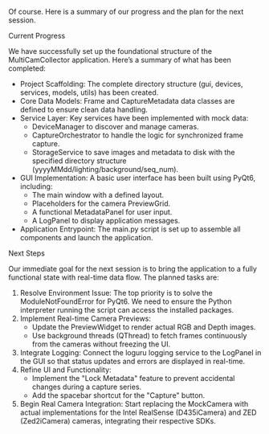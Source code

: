  Of course. Here is a summary of our progress and the plan for the next session.

  Current Progress


  We have successfully set up the foundational structure of the MultiCamCollector application. Here’s a summary
  of what has been completed:


   * Project Scaffolding: The complete directory structure (gui, devices, services, models, utils) has been
     created.
   * Core Data Models: Frame and CaptureMetadata data classes are defined to ensure clean data handling.
   * Service Layer: Key services have been implemented with mock data:
       * DeviceManager to discover and manage cameras.
       * CaptureOrchestrator to handle the logic for synchronized frame capture.
       * StorageService to save images and metadata to disk with the specified directory structure
         (yyyyMMdd/lighting/background/seq_num).
   * GUI Implementation: A basic user interface has been built using PyQt6, including:
       * The main window with a defined layout.
       * Placeholders for the camera PreviewGrid.
       * A functional MetadataPanel for user input.
       * A LogPanel to display application messages.
   * Application Entrypoint: The main.py script is set up to assemble all components and launch the application.

  Next Steps

  Our immediate goal for the next session is to bring the application to a fully functional state with
  real-time data flow. The planned tasks are:


   1. Resolve Environment Issue: The top priority is to solve the ModuleNotFoundError for PyQt6. We need to ensure
      the Python interpreter running the script can access the installed packages.
   2. Implement Real-time Camera Previews:
       * Update the PreviewWidget to render actual RGB and Depth images.
       * Use background threads (QThread) to fetch frames continuously from the cameras without freezing the UI.
   3. Integrate Logging: Connect the loguru logging service to the LogPanel in the GUI so that status updates and
      errors are displayed in real-time.
   4. Refine UI and Functionality:
       * Implement the "Lock Metadata" feature to prevent accidental changes during a capture series.
       * Add the spacebar shortcut for the "Capture" button.
   5. Begin Real Camera Integration: Start replacing the MockCamera with actual implementations for the Intel
      RealSense (D435iCamera) and ZED (Zed2iCamera) cameras, integrating their respective SDKs.
